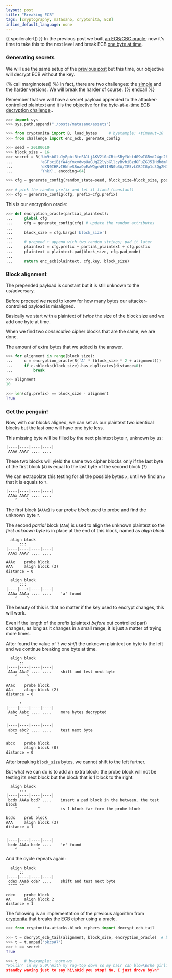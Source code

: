 ```yaml
---
layout: post
title: "Breaking ECB"
tags: [cryptography, matasano, cryptonita, ECB]
inline_default_language: none
---
```


{{ spoileralert() }}
In the previous post we built
[an ECB/CBC oracle](/articles/2018/06/09/ECB-CBC-Oracle.html);
now it's time to take this to the next level and
break ECB [one byte at time](https://cryptopals.com/sets/2/challenges/14).
<!--more-->


### Generating secrets

We will use the same setup of the
[previous post](/articles/2018/06/09/ECB-CBC-Oracle.html)
but this time, our objective will decrypt ECB without the key.

{% call marginnotes() %}
In fact, there are two challenges: the
[simple](https://cryptopals.com/sets/2/challenges/12)
and the
[harder](https://cryptopals.com/sets/2/challenges/14)
versions. We will break the harder of course.
{% endcall %}

Remember that we will have a secret payload appended to the attacker-controlled plaintext
and it is the objective for the
[byte-at-a-time ECB decryption challenge](https://cryptopals.com/sets/2/challenges/14)..

```python
>>> import sys
>>> sys.path.append("./posts/matasano/assets")

>>> from cryptonita import B, load_bytes     # byexample: +timeout=10
>>> from challenge import enc_ecb, generate_config

>>> seed = 20180610
>>> block_size = 16
>>> secret = B('Um9sbGluJyBpbiBteSA1LjAKV2l0aCBteSByYWctdG9wIGRvd24gc28gbXkg' +
...            'aGFpciBjYW4gYmxvdwpUaGUgZ2lybGllcyBvbiBzdGFuZGJ5IHdhdmluZyBq' +
...            'dXN0IHRvIHNheSBoaQpEaWQgeW91IHN0b3A/IE5vLCBJIGp1c3QgZHJvdmUg' +
...            'YnkK', encoding=64)

>>> cfg = generate_config(random_state=seed, block_size=block_size, posfix=secret)

>>> # pick the random prefix and let it fixed (constant)
>>> cfg = generate_config(cfg, prefix=cfg.prefix)
```

This is our encryption oracle:

```python
>>> def encryption_oracle(partial_plaintext):
...     global cfg
...     cfg = generate_config(cfg) # update the random attributes
...
...     block_size = cfg.kargs['block_size']
...
...     # prepend + append with two random strings; pad it later
...     plaintext = cfg.prefix + partial_plaintext + cfg.posfix
...     plaintext = plaintext.pad(block_size, cfg.pad_mode)
...
...     return enc_ecb(plaintext, cfg.key, block_size)
```

### Block alignment

The prepended payload is constant but it is still unknown to the
us/adversary.

Before proceed we need to know for how many bytes our attacker-controlled
payload is misaligned.

Basically we start with a plaintext of *twice* the size of the block size
and we add one byte at time.

When we find two *consecutive* cipher blocks that are the same, we are done.

The amount of extra bytes that we added is the answer.

```python
>>> for alignment in range(block_size):
...     c = encryption_oracle(B('A' * (block_size * 2 + alignment)))
...     if c.nblocks(block_size).has_duplicates(distance=0):
...         break

>>> alignment
10

>>> len(cfg.prefix) == block_size - alignment
True
```

### Get the penguin!

Now, with our blocks aligned, we can set as our plaintext two identical blocks
but the last one will have one byte less.

This missing byte will be filled by the next plaintext byte ``?``, unknown by us:

```
|----|----|----|----|
 AAAA AAA? .... ....
```

These two blocks will yield the same two cipher blocks only if the last byte
of the first block (``A``) is equal to the last byte of the second block (``?``)

We can extrapolate this testing for all the possible bytes ``x``, until we find
an ``x`` that it is equals to ``?``.

```
|----|----|----|----|
 AAAx AAA? .... ....
    ^    ^
```

The first block (``AAAx``) is our *probe block* used to probe and find the
unknown byte ``?``.

The second *partial* block (``AAA``) is used to align the unknown plaintext
so the *first unknown byte* is in place at the end of this block, named
as *align block*.

```
  align block
      :::
|----|----|----|----|
 AAAx AAA? .... ....

AAAx    probe block
AAA     align block (3)
distance = 0

  align block
      :::
|----|---:|----|----|
 AAAa AAAa .... ....    'a' found
    ^    ^
```

The beauty of this is that no matter if the key used to encrypt changes,
this will work.

Even if the length of the prefix (plaintext *before* out controlled part)
changes, as long as it changes in a small range, it is just a matter of
trying more times.

After found the value of ``?`` we *shift* the unknown plaintext on byte to
the left and we continue breaking one byte at time.

```
  align block
      ::
|----|----|----|----|
 AAax AAa? .... ....    shift and test next byte
    ^    ^

AAax    probe block
AAa     align block (2)
distance = 0

      :
|----|----|----|----|
 Aabc Aabc .... ....    more bytes decrypted
    ^    ^

|----|----|----|----|
 abcx abc? .... ....    test next byte
    ^    ^

abcx    probe block
        align block (0)
distance = 0
```

After breaking ``block_size`` bytes, we cannot shift to the left further.

But what we can do is to add an extra block: the probe block will not
be testing its next block but the block that is 1 block to the right:

```
  align block
      :::
|----|----|----|----|
 bcdx AAAa bcd? ....    insert a pad block in the between, the test block
    ^         ^         is 1-block far form the probe block

bcdx    prob block
AAA     align block (3)
distance = 1


|----|----|----|----|
 bcde AAAa bcde ....    'e' found
    ^         ^
```

And the cycle repeats again:

```
  align block
      ::
|----|----|----|----|
 cdex AAab cde? ....    shift and test next byte
 ^^^^ ^^

cdex    probe block
AA      align block 2
distance = 1
```

The following is an implementation of the previous algorithm from
[cryptonita](https://pypi.org/project/cryptonita/)
that breaks the ECB cipher using a oracle.

```python
>>> from cryptonita.attacks.block_ciphers import decrypt_ecb_tail

>>> t = decrypt_ecb_tail(alignment, block_size, encryption_oracle)  # byexample: +timeout 10
>>> t = t.unpad('pkcs#7')
>>> t == secret
True

>>> t   # byexample: +norm-ws
"Rollin' in my 5.0\nWith my rag-top down so my hair can blow\nThe girlies on
standby waving just to say hi\nDid you stop? No, I just drove by\n"
```

